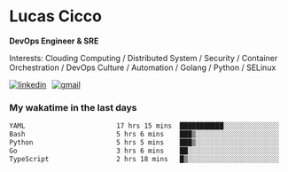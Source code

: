 # Lucas Cicco

**DevOps Engineer & SRE**

Interests: Clouding Computing / Distributed System / Security / Container Orchestration / DevOps Culture / Automation / Golang / Python / SELinux
 
<div style="display: flex; align-items: center; gap: 10px;">
  <a href="https://www.linkedin.com/in/lucas-vitor-de-cicco" target="_blank">
    <img
      src="https://img.shields.io/badge/-LinkedIn-%230077B5?style=for-the-badge&logo=linkedin&logoColor=white"
      alt="linkedin"
      target="_blank" 
    />
  </a>
  <a href="mailto:lucasvitorx1@gmail.com">
      <img
        src="https://img.shields.io/badge/-Gmail-%23333?style=for-the-badge&logo=gmail&logoColor=white"
        alt="gmail"
        target="_blank"
      />
  </a>
</div>

### My wakatime in the last days

<!--START_SECTION:waka-->

```txt
YAML                       17 hrs 15 mins  ███████████░░░░░░░░░░░░░░   43.44 %
Bash                       5 hrs 6 mins    ███▒░░░░░░░░░░░░░░░░░░░░░   12.85 %
Python                     5 hrs 5 mins    ███▒░░░░░░░░░░░░░░░░░░░░░   12.84 %
Go                         3 hrs 6 mins    ██░░░░░░░░░░░░░░░░░░░░░░░   07.81 %
TypeScript                 2 hrs 18 mins   █▒░░░░░░░░░░░░░░░░░░░░░░░   05.83 %
```

<!--END_SECTION:waka-->

